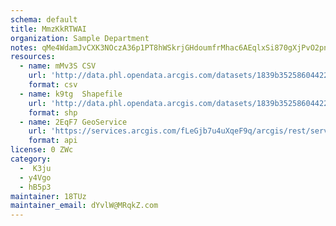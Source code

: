 ```yaml
---
schema: default
title: MmzKkRTWAI 
organization: Sample Department 
notes: qMe4WdamJvCXK3NOczA36p1PT8hWSkrjGHdoumfrMhac6AEqlxSi870gXjPvO2pn sB9wDBkJQVuwn5LIELG0ZyxYfboVleD5R9i 
resources:
  - name: mMv3S CSV
    url: 'http://data.phl.opendata.arcgis.com/datasets/1839b35258604422b0b520cbb668df0d_0.csv'
    format: csv
  - name: k9tg  Shapefile
    url: 'http://data.phl.opendata.arcgis.com/datasets/1839b35258604422b0b520cbb668df0d_0.zip'
    format: shp
  - name: 2EqF7 GeoService
    url: 'https://services.arcgis.com/fLeGjb7u4uXqeF9q/arcgis/rest/services/Air_Monitoring_Stations/FeatureServer/0/query'
    format: api
license: 0 ZWc 
category:
  -  K3ju 
  - y4Vgo 
  - hB5p3 
maintainer: 18TUz  
maintainer_email: dYvlW@MRqkZ.com
---
```

